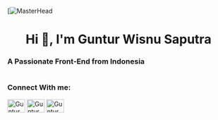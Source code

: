 [![MasterHead]()
<h1 align="center">Hi 👋, I'm Guntur Wisnu Saputra</h1>
<h3 allign="center">A Passionate Front-End from Indonesia</h3>
<img align="" />

<h3 align="left">Connect With me:</h3>
<p align="left">
<a herf=""><img align="center" src="https://raw.githubusercontent.com/rahuldkjain/github-profile-readme-generator/master/src/images/icons/Social/twitter.svg" alt="GunturWS" height="30" width="40" /></a>
<a herf="https://www.instagram.com/6ntrwsnu_/"><img align="center" src="https://raw.githubusercontent.com/rahuldkjain/github-profile-readme-generator/master/src/images/icons/Social/instagram.svg" alt="GunturWS" height="30" width="40" /></a>
<a herf=""><img align="center" src="https://raw.githubusercontent.com/rahuldkjain/github-profile-readme-generator/master/src/images/icons/Social/twitter.svg" alt="GunturWS" height="30" width="40" /></a>
</p>

<!--
**GunturWS/GunturWS** is a ✨ _special_ ✨ repository because its `README.md` (this file) appears on your GitHub profile.

Here are some ideas to get you started:

- 🔭 I’m currently working on ...
- 🌱 I’m currently learning ...
- 👯 I’m looking to collaborate on ...
- 🤔 I’m looking for help with ...
- 💬 Ask me about ...
- 📫 How to reach me: ...
- 😄 Pronouns: ...
- ⚡ Fun fact: ...
-->
